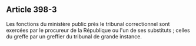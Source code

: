 Article 398-3
----
Les fonctions du ministère public près le tribunal correctionnel sont exercées
par le procureur de la République ou l'un de ses substituts ; celles du greffe
par un greffier du tribunal de grande instance.
